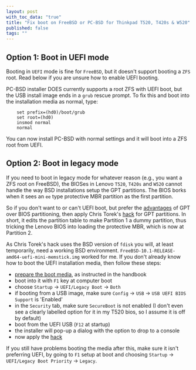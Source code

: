 ```yaml
---
layout: post
with_toc_data: "true"
title: "Fix boot on FreeBSD or PC-BSD for Thinkpad T520, T420s & W520"
published: false
tags: ""
---
```



## Option 1: Boot in UEFI mode

Booting in `UEFI` mode is fine for `FreeBSD`, but it doesn't support booting a `ZFS` root. Read below if you are unsure how to enable UEFI booting.

PC-BSD installer DOES currently supports a root ZFS with UEFI boot, but the USB install image ends in a `grub` rescue prompt. To fix this and boot into the installation media as normal, type:

```
    set prefix=(hd0)/boot/grub
    set root=(hd0)
    insmod normal
    normal
```

You can now install PC-BSD with normal settings and it will boot into a ZFS root from UEFI. 

## Option 2: Boot in legacy mode

If you need to boot in legacy mode for whatever reason (e.g., you want a ZFS root on FreeBSD), the BIOSes in Lenovo `T520`, `T420s` and `W520` cannot handle the way BSD installations setup the GPT partitions. The BIOS borks when it sees an `ee` type protective MBR partition as the first partition. 

So if you don't want to or can't UEFI boot, but prefer the [advantages](https://wiki.manjaro.org/index.php?title=Some_basics_of_MBR_v/s_GPT_and_BIOS_v/s_UEFI#MBR_vs._GPT) of GPT over BIOS partitioning, then apply Chris Torek's [hack](http://lists.freebsd.org/pipermail/freebsd-i386/2013-March/010437.html) for GPT partitions. In short, it edits the partition table to make Partition 1 a dummy partition, thus tricking the Lenovo BIOS into loading the protective MBR, which is now at Partition 2.

As Chris Torek's hack uses the BSD version of `fdisk` you will, at least temporarily, need a working BSD environment. `FreeBSD-10.1-RELEASE-amd64-uefi-mini-memstick.img` worked for me. If you don't already know how to boot the UEFI installation media, then follow these steps:

- [prepare the boot media](https://www.freebsd.org/doc/handbook/install-pre.html#install-boot-media), as instructed in the handbook
- boot into it with `F1` key at computer boot
- choose `Startup` -> `UEFI/Legacy Boot` -> `Both`
- if booting from a USB image, make sure `Config` -> `USB` -> `USB UEFI BIOS Support` is 'Enabled'
- in the `Security` tab, make sure `SecureBoot` is not enabled (I don't even see a clearly labelled option for it in my T520 bios, so I assume it is off by default)
- boot from the UEFI USB (`F12` at startup)
- the installer will pop-up a dialog with the option to drop to a console
- now apply the [hack](http://lists.freebsd.org/pipermail/freebsd-i386/2013-March/010437.html)

If you still have problems booting the media after this, make sure it isn't preferring UEFI, by going to `F1` setup at boot and choosing `Startup` -> `UEFI/Legacy Boot Priority` -> `Legacy`.
